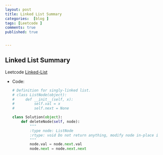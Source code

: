 ```yaml
---
layout: post
title: Linked List Summary
categories:  [blog ]
tags: [Leetcode ]
comments: true
published: true


---
```

## Linked List Summary

Leetcode [Linked-List]( https://leetcode.com/tag/linked-list/)

- Code:

  ```python
  # Definition for singly-linked list.
  # class ListNode(object):
  #     def __init__(self, x):
  #         self.val = x
  #         self.next = None

  class Solution(object):
      def deleteNode(self, node):
          """
          :type node: ListNode
          :rtype: void Do not return anything, modify node in-place instead.
          """
          node.val = node.next.val
          node.next = node.next.next
  ```


